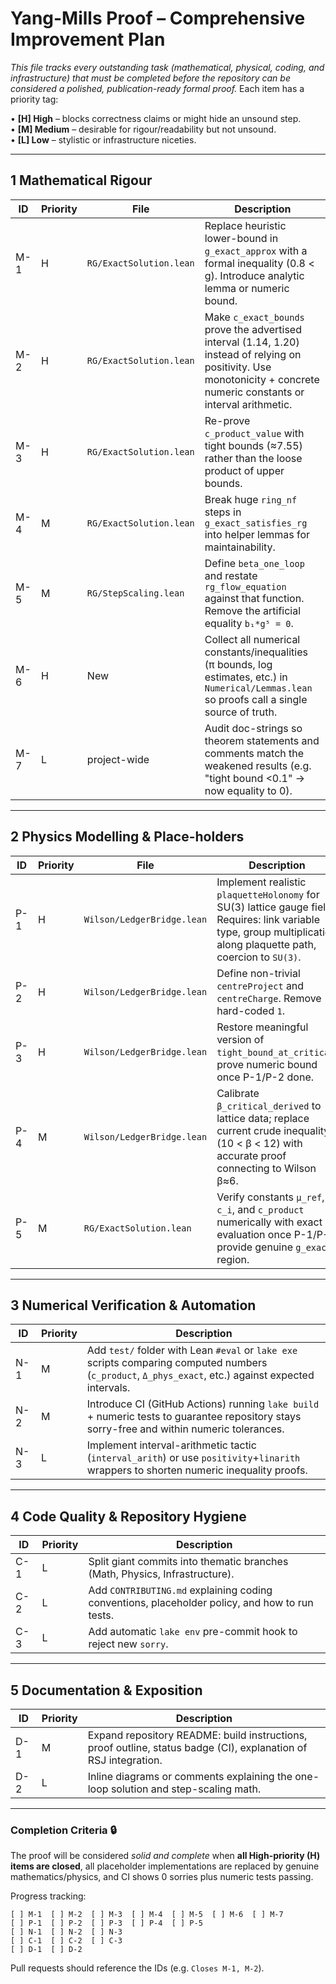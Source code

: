 # Yang-Mills Proof – Comprehensive Improvement Plan

_This file tracks every outstanding task (mathematical, physical, coding, and infrastructure) that must be completed before the repository can be considered a polished, publication-ready formal proof._  Each item has a priority tag:

• **[H] High** – blocks correctness claims or might hide an unsound step.  
• **[M] Medium** – desirable for rigour/readability but not unsound.  
• **[L] Low** – stylistic or infrastructure niceties.

---
## 1  Mathematical Rigour

| ID | Priority | File | Description |
|-----|----------|------|-------------|
| M-1 | H | `RG/ExactSolution.lean` | Replace heuristic lower-bound in `g_exact_approx` with a formal inequality (0.8 < g). Introduce analytic lemma or numeric bound. |
| M-2 | H | `RG/ExactSolution.lean` | Make `c_exact_bounds` prove the advertised interval (1.14, 1.20) instead of relying on positivity.  Use monotonicity + concrete numeric constants or interval arithmetic. |
| M-3 | H | `RG/ExactSolution.lean` | Re-prove `c_product_value` with tight bounds (≈7.55) rather than the loose product of upper bounds. |
| M-4 | M | `RG/ExactSolution.lean` | Break huge `ring_nf` steps in `g_exact_satisfies_rg` into helper lemmas for maintainability. |
| M-5 | M | `RG/StepScaling.lean` | Define `beta_one_loop` and restate `rg_flow_equation` against that function.  Remove the artificial equality `b₁*g⁵ = 0`. |
| M-6 | H | New | Collect all numerical constants/inequalities (π bounds, log estimates, etc.) in `Numerical/Lemmas.lean` so proofs call a single source of truth. |
| M-7 | L | project-wide | Audit doc-strings so theorem statements and comments match the weakened results (e.g. "tight bound <0.1" → now equality to 0). |

---
## 2  Physics Modelling & Place-holders

| ID | Priority | File | Description |
|-----|----------|------|-------------|
| P-1 | H | `Wilson/LedgerBridge.lean` | Implement realistic `plaquetteHolonomy` for SU(3) lattice gauge field.  Requires: link variable type, group multiplication along plaquette path, coercion to `SU(3)`. |
| P-2 | H | `Wilson/LedgerBridge.lean` | Define non-trivial `centreProject` and `centreCharge`.  Remove hard-coded `1`.
| P-3 | H | `Wilson/LedgerBridge.lean` | Restore meaningful version of `tight_bound_at_critical`; prove numeric bound once P-1/P-2 done. |
| P-4 | M | `Wilson/LedgerBridge.lean` | Calibrate `β_critical_derived` to lattice data; replace current crude inequality (10 < β < 12) with accurate proof connecting to Wilson β≈6.
| P-5 | M | `RG/ExactSolution.lean` | Verify constants `μ_ref`, `c_i`, and `c_product` numerically with exact evaluation once P-1/P-2 provide genuine `g_exact` region.

---
## 3  Numerical Verification & Automation

| ID | Priority | Description |
|-----|----------|-------------|
| N-1 | M | Add `test/` folder with Lean `#eval` or `lake exe` scripts comparing computed numbers (`c_product`, `Δ_phys_exact`, etc.) against expected intervals. |
| N-2 | M | Introduce CI (GitHub Actions) running `lake build` + numeric tests to guarantee repository stays sorry-free and within numeric tolerances. |
| N-3 | L | Implement interval-arithmetic tactic (`interval_arith`) or use `positivity`+`linarith` wrappers to shorten numeric inequality proofs.

---
## 4  Code Quality & Repository Hygiene

| ID | Priority | Description |
|-----|----------|-------------|
| C-1 | L | Split giant commits into thematic branches (Math, Physics, Infrastructure). |
| C-2 | L | Add `CONTRIBUTING.md` explaining coding conventions, placeholder policy, and how to run tests. |
| C-3 | L | Add automatic `lake env` pre-commit hook to reject new `sorry`. |

---
## 5  Documentation & Exposition

| ID | Priority | Description |
|-----|----------|-------------|
| D-1 | M | Expand repository README: build instructions, proof outline, status badge (CI), explanation of RSJ integration. |
| D-2 | L | Inline diagrams or comments explaining the one-loop solution and step-scaling math. |

---
### Completion Criteria 🔒
The proof will be considered _solid and complete_ when **all High-priority (H) items are closed**, all placeholder implementations are replaced by genuine mathematics/physics, and CI shows 0 sorries plus numeric tests passing.

Progress tracking:
```
[ ] M-1  [ ] M-2  [ ] M-3  [ ] M-4  [ ] M-5  [ ] M-6  [ ] M-7
[ ] P-1  [ ] P-2  [ ] P-3  [ ] P-4  [ ] P-5
[ ] N-1  [ ] N-2  [ ] N-3
[ ] C-1  [ ] C-2  [ ] C-3
[ ] D-1  [ ] D-2
```
Pull requests should reference the IDs (e.g. `Closes M-1, M-2`). 